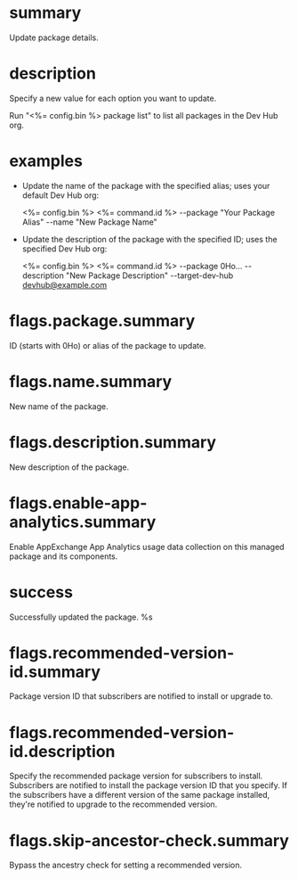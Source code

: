 # summary

Update package details.

# description

Specify a new value for each option you want to update.

Run "<%= config.bin %> package list" to list all packages in the Dev Hub org.

# examples

- Update the name of the package with the specified alias; uses your default Dev Hub org:

  <%= config.bin %> <%= command.id %> --package "Your Package Alias" --name "New Package Name"

- Update the description of the package with the specified ID; uses the specified Dev Hub org:

  <%= config.bin %> <%= command.id %> --package 0Ho... --description "New Package Description" --target-dev-hub devhub@example.com

# flags.package.summary

ID (starts with 0Ho) or alias of the package to update.

# flags.name.summary

New name of the package.

# flags.description.summary

New description of the package.

# flags.enable-app-analytics.summary

Enable AppExchange App Analytics usage data collection on this managed package and its components.

# success

Successfully updated the package. %s

# flags.recommended-version-id.summary

Package version ID that subscribers are notified to install or upgrade to.

# flags.recommended-version-id.description

Specify the recommended package version for subscribers to install. Subscribers are notified to install the package version ID that you specify. If the subscribers have a different version of the same package installed, they're notified to upgrade to the recommended version.

# flags.skip-ancestor-check.summary

Bypass the ancestry check for setting a recommended version.
